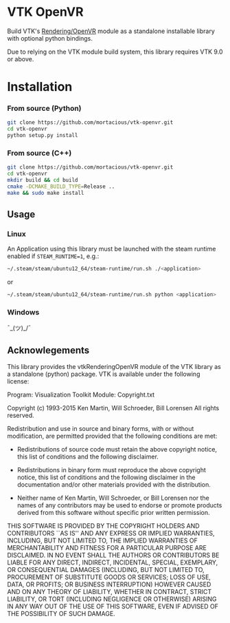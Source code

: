 # VTK OpenVR

Build VTK's [Rendering/OpenVR](https://github.com/Kitware/VTK/tree/master/Rendering/OpenVR) 
module as a standalone installable library with optional python bindings.

Due to relying on the VTK module build system, this library requires VTK 9.0 or above.

# Installation

### From source (Python)

```bash
git clone https://github.com/mortacious/vtk-openvr.git
cd vtk-openvr
python setup.py install
```


### From source (C++)
```bash
git clone https://github.com/mortacious/vtk-openvr.git
cd vtk-openvr
mkdir build && cd build
cmake -DCMAKE_BUILD_TYPE=Release ..
make && sudo make install
```

## Usage

### Linux

An Application using this library must be launched with the steam runtime enabled if `STEAM_RUNTIME=1`, e.g.:

```bash
~/.steam/steam/ubuntu12_64/steam-runtime/run.sh ./<application>
```

or

```bash
~/.steam/steam/ubuntu12_64/steam-runtime/run.sh python <application>
```

### Windows 

¯\_(ツ)_/¯


## Acknowlegements

This library provides the vtkRenderingOpenVR module of the VTK library as a standalone (python) package. VTK
is available under the following license:

Program:   Visualization Toolkit
Module:    Copyright.txt

Copyright (c) 1993-2015 Ken Martin, Will Schroeder, Bill Lorensen
All rights reserved.

Redistribution and use in source and binary forms, with or without
modification, are permitted provided that the following conditions are met:

* Redistributions of source code must retain the above copyright notice,
  this list of conditions and the following disclaimer.

* Redistributions in binary form must reproduce the above copyright notice,
  this list of conditions and the following disclaimer in the documentation
  and/or other materials provided with the distribution.

* Neither name of Ken Martin, Will Schroeder, or Bill Lorensen nor the names
  of any contributors may be used to endorse or promote products derived
  from this software without specific prior written permission.

THIS SOFTWARE IS PROVIDED BY THE COPYRIGHT HOLDERS AND CONTRIBUTORS ``AS IS''
AND ANY EXPRESS OR IMPLIED WARRANTIES, INCLUDING, BUT NOT LIMITED TO, THE
IMPLIED WARRANTIES OF MERCHANTABILITY AND FITNESS FOR A PARTICULAR PURPOSE
ARE DISCLAIMED. IN NO EVENT SHALL THE AUTHORS OR CONTRIBUTORS BE LIABLE FOR
ANY DIRECT, INDIRECT, INCIDENTAL, SPECIAL, EXEMPLARY, OR CONSEQUENTIAL
DAMAGES (INCLUDING, BUT NOT LIMITED TO, PROCUREMENT OF SUBSTITUTE GOODS OR
SERVICES; LOSS OF USE, DATA, OR PROFITS; OR BUSINESS INTERRUPTION) HOWEVER
CAUSED AND ON ANY THEORY OF LIABILITY, WHETHER IN CONTRACT, STRICT LIABILITY,
OR TORT (INCLUDING NEGLIGENCE OR OTHERWISE) ARISING IN ANY WAY OUT OF THE USE
OF THIS SOFTWARE, EVEN IF ADVISED OF THE POSSIBILITY OF SUCH DAMAGE.